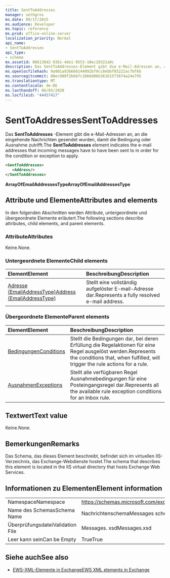 ```yaml
---
title: SentToAddresses
manager: sethgros
ms.date: 09/17/2015
ms.audience: Developer
ms.topic: reference
ms.prod: office-online-server
localization_priority: Normal
api_name:
- SentToAddresses
api_type:
- schema
ms.assetid: 086130d2-93b1-4de1-9553-10ec10322a0c
description: Das SentToAddresses-Element gibt die e-Mail-Adressen an, an die eingehende Nachrichten gesendet wurden, damit die Bedingung oder Ausnahme zutrifft.
ms.openlocfilehash: 9a901a93b666144092bf9cc8ebbf03222ac7bf6b
ms.sourcegitcommit: 88ec988f2bb67c1866d06b361615f3674a24e795
ms.translationtype: MT
ms.contentlocale: de-DE
ms.lasthandoff: 06/03/2020
ms.locfileid: "44457417"
---
```

# <a name="senttoaddresses"></a><span data-ttu-id="179d4-103">SentToAddresses</span><span class="sxs-lookup"><span data-stu-id="179d4-103">SentToAddresses</span></span>

<span data-ttu-id="179d4-104">Das **SentToAddresses** -Element gibt die e-Mail-Adressen an, an die eingehende Nachrichten gesendet wurden, damit die Bedingung oder Ausnahme zutrifft.</span><span class="sxs-lookup"><span data-stu-id="179d4-104">The **SentToAddresses** element indicates the e-mail addresses that incoming messages have to have been sent to in order for the condition or exception to apply.</span></span> 
  
```XML
<SentToAddresses>
   <Address/>
</SentToAddresses>
```

 <span data-ttu-id="179d4-105">**ArrayOfEmailAddressesType**</span><span class="sxs-lookup"><span data-stu-id="179d4-105">**ArrayOfEmailAddressesType**</span></span>
## <a name="attributes-and-elements"></a><span data-ttu-id="179d4-106">Attribute und Elemente</span><span class="sxs-lookup"><span data-stu-id="179d4-106">Attributes and elements</span></span>

<span data-ttu-id="179d4-107">In den folgenden Abschnitten werden Attribute, untergeordnete und übergeordnete Elemente erläutert.</span><span class="sxs-lookup"><span data-stu-id="179d4-107">The following sections describe attributes, child elements, and parent elements.</span></span>
  
### <a name="attributes"></a><span data-ttu-id="179d4-108">Attribute</span><span class="sxs-lookup"><span data-stu-id="179d4-108">Attributes</span></span>

<span data-ttu-id="179d4-109">Keine.</span><span class="sxs-lookup"><span data-stu-id="179d4-109">None.</span></span>
  
### <a name="child-elements"></a><span data-ttu-id="179d4-110">Untergeordnete Elemente</span><span class="sxs-lookup"><span data-stu-id="179d4-110">Child elements</span></span>

|<span data-ttu-id="179d4-111">**Element**</span><span class="sxs-lookup"><span data-stu-id="179d4-111">**Element**</span></span>|<span data-ttu-id="179d4-112">**Beschreibung**</span><span class="sxs-lookup"><span data-stu-id="179d4-112">**Description**</span></span>|
|:-----|:-----|
|[<span data-ttu-id="179d4-113">Adresse (EmailAddressType)</span><span class="sxs-lookup"><span data-stu-id="179d4-113">Address (EmailAddressType)</span></span>](address-emailaddresstype.md) <br/> |<span data-ttu-id="179d4-114">Stellt eine vollständig aufgelöster E-mail-Adresse dar.</span><span class="sxs-lookup"><span data-stu-id="179d4-114">Represents a fully resolved e-mail address.</span></span>  <br/> |
   
### <a name="parent-elements"></a><span data-ttu-id="179d4-115">Übergeordnete Elemente</span><span class="sxs-lookup"><span data-stu-id="179d4-115">Parent elements</span></span>

|<span data-ttu-id="179d4-116">**Element**</span><span class="sxs-lookup"><span data-stu-id="179d4-116">**Element**</span></span>|<span data-ttu-id="179d4-117">**Beschreibung**</span><span class="sxs-lookup"><span data-stu-id="179d4-117">**Description**</span></span>|
|:-----|:-----|
|[<span data-ttu-id="179d4-118">Bedingungen</span><span class="sxs-lookup"><span data-stu-id="179d4-118">Conditions</span></span>](conditions.md) <br/> |<span data-ttu-id="179d4-119">Stellt die Bedingungen dar, bei deren Erfüllung die Regelaktionen für eine Regel ausgelöst werden.</span><span class="sxs-lookup"><span data-stu-id="179d4-119">Represents the conditions that, when fulfilled, will trigger the rule actions for a rule.</span></span>  <br/> |
|[<span data-ttu-id="179d4-120">Ausnahmen</span><span class="sxs-lookup"><span data-stu-id="179d4-120">Exceptions</span></span>](exceptions.md) <br/> |<span data-ttu-id="179d4-121">Stellt alle verfügbaren Regel Ausnahmebedingungen für eine Posteingangsregel dar.</span><span class="sxs-lookup"><span data-stu-id="179d4-121">Represents all the available rule exception conditions for an Inbox rule.</span></span>  <br/> |
   
## <a name="text-value"></a><span data-ttu-id="179d4-122">Textwert</span><span class="sxs-lookup"><span data-stu-id="179d4-122">Text value</span></span>

<span data-ttu-id="179d4-123">Keine.</span><span class="sxs-lookup"><span data-stu-id="179d4-123">None.</span></span>
  
## <a name="remarks"></a><span data-ttu-id="179d4-124">Bemerkungen</span><span class="sxs-lookup"><span data-stu-id="179d4-124">Remarks</span></span>

<span data-ttu-id="179d4-125">Das Schema, das dieses Element beschreibt, befindet sich im virtuellen IIS-Verzeichnis, das Exchange-Webdienste hostet.</span><span class="sxs-lookup"><span data-stu-id="179d4-125">The schema that describes this element is located in the IIS virtual directory that hosts Exchange Web Services.</span></span>
  
## <a name="element-information"></a><span data-ttu-id="179d4-126">Informationen zu Elementen</span><span class="sxs-lookup"><span data-stu-id="179d4-126">Element information</span></span>

|||
|:-----|:-----|
|<span data-ttu-id="179d4-127">Namespace</span><span class="sxs-lookup"><span data-stu-id="179d4-127">Namespace</span></span>  <br/> |https://schemas.microsoft.com/exchange/services/2006/messages  <br/> |
|<span data-ttu-id="179d4-128">Name des Schemas</span><span class="sxs-lookup"><span data-stu-id="179d4-128">Schema Name</span></span>  <br/> |<span data-ttu-id="179d4-129">Nachrichtenschema</span><span class="sxs-lookup"><span data-stu-id="179d4-129">Messages schema</span></span>  <br/> |
|<span data-ttu-id="179d4-130">Überprüfungsdatei</span><span class="sxs-lookup"><span data-stu-id="179d4-130">Validation File</span></span>  <br/> |<span data-ttu-id="179d4-131">Messages. xsd</span><span class="sxs-lookup"><span data-stu-id="179d4-131">Messages.xsd</span></span>  <br/> |
|<span data-ttu-id="179d4-132">Leer kann sein</span><span class="sxs-lookup"><span data-stu-id="179d4-132">Can be Empty</span></span>  <br/> |<span data-ttu-id="179d4-133">True</span><span class="sxs-lookup"><span data-stu-id="179d4-133">True</span></span>  <br/> |
   
## <a name="see-also"></a><span data-ttu-id="179d4-134">Siehe auch</span><span class="sxs-lookup"><span data-stu-id="179d4-134">See also</span></span>



- [<span data-ttu-id="179d4-135">EWS-XML-Elemente in Exchange</span><span class="sxs-lookup"><span data-stu-id="179d4-135">EWS XML elements in Exchange</span></span>](ews-xml-elements-in-exchange.md)

